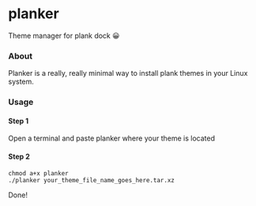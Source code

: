 # planker
Theme manager for plank dock 😀️

### About
Planker is a really, really minimal way to install plank themes in your Linux system.

### Usage
#### Step 1
Open a terminal and paste planker where your theme is located
#### Step 2
```
chmod a+x planker
./planker your_theme_file_name_goes_here.tar.xz
```
Done!
